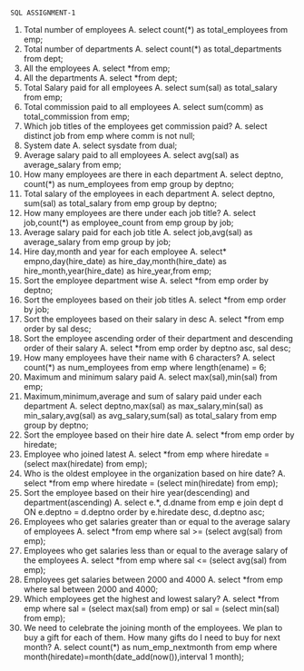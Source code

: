                                                                             SQL ASSIGNMENT-1
1. Total number of employees
A. select count(*) as total_employees from emp;
2. Total number of departments
A. select count(*) as total_departments from dept;
3. All the employees
A. select *from emp; 
4. All the departments
A. select *from dept;
5. Total Salary paid for all employees
A. select sum(sal) as total_salary from emp;
6. Total commission paid to all employees
A. select sum(comm) as total_commission from emp;
7. Which job titles of the employees get commission paid?
A. select distinct job from emp where comm is not null;
8. System date
A. select sysdate from dual;
9. Average salary paid to all employees
A. select avg(sal) as average_salary from emp;
10. How many employees are there in each department
A. select deptno, count(*) as num_employees from emp group by deptno; 
11. Total salary of the employees in each department
A.  select deptno, sum(sal) as total_salary from emp group by deptno;
12. How many employees are there under each job title?
A.  select job,count(*) as employee_count from emp group by job;
13. Average salary paid for each job title
A.  select job,avg(sal) as average_salary from emp group by job;
14. Hire day,month and year for each employee
A. select* empno,day(hire_date) as hire_day,month(hire_date) as hire_month,year(hire_date) as hire_year,from emp;
15. Sort the employee department wise
A.  select *from emp order by deptno;
16. Sort the employees based on their job titles
A.  select *from emp order by job;
17. Sort the employees based on their salary in desc
A.  select *from emp order by sal desc;
18. Sort the employee ascending order of their department and descending order of their salary
A.   select *from emp order by deptno asc, sal desc;
19. How many employees have their name with 6 characters?
A.  select count(*) as num_employees from emp where length(ename) = 6;
20. Maximum and minimum salary paid
A.  select max(sal),min(sal) from emp;
21. Maximum,minimum,average and sum of salary paid under each department
A.  select deptno,max(sal) as max_salary,min(sal) as min_salary,avg(sal) as avg_salary,sum(sal) as     total_salary from emp group by deptno;  
22. Sort the employee based on their hire date
A.   select *from emp order by hiredate;
23. Employee who joined latest
A.   select *from emp where hiredate = (select max(hiredate) from emp);
24. Who is the oldest employee in the organization based on hire date?
A.   select *from emp where hiredate = (select min(hiredate) from emp);
25. Sort the employee based on their hire year(descending) and department(ascending)
A.  select e.*, d.dname from emp e join dept d ON e.deptno = d.deptno order by e.hiredate desc, d.deptno asc;
26. Employees who get salaries greater than or equal to the average salary of employees 
A.   select *from emp where sal >= (select avg(sal) from emp);
27. Employees who get salaries less than or equal to the average salary of the employees
A.   select *from emp where sal <= (select avg(sal) from emp);
28. Employees get salaries between 2000 and 4000
A.   select *from emp where sal between 2000 and 4000;
29. Which employees get the highest and lowest salary?
A.   select *from emp where sal = (select max(sal) from emp) or sal = (select min(sal) from emp);
30. We need to celebrate the joining month of the employees. We plan to buy a gift for each of   them. How many gifts do I need to buy for next month?
A.  select count(*) as num_emp_nextmonth from emp where month(hiredate)=month(date_add(now()),interval 1 month);
